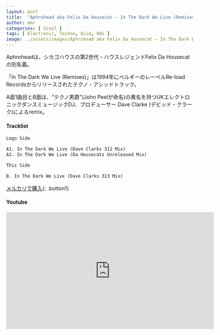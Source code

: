 ```yaml
---
layout: post
title:  "Aphrohead aka Felix Da Housecat – In The Dark We Live (Remixes)"
author: mmr
categories: [ Vinyl ]
tags: [ Electronic, Techno, Acid, 90s ]
image: ../assets/images/Aphrohead aka Felix Da Housecat – In The Dark We Live Remixes.jpg
---
```


Aphroheadは、シカゴハウスの第2世代・ハウスレジェンドFelix Da Housecat の別名義。

「In The Dark We Live (Remixes)」は1994年にベルギーのレーベルRe-load Recordsからリリースされたテクノ・アシッドトラック。

A面1曲目とB面は、“テクノ男爵”(John Peelが命名)の異名を持つUKエレクトロニックダンスミュージックDJ、プロデューサー Dave Clarke (デビッド・クラーク)によるremix。

#### Tracklist
```md
Logo Side

A1. In The Dark We Live (Dave Clarks 312 Mix)
A2. In The Dark We Live (Da Housecats Unreleased Mix)

This Side

B. In The Dark We Live (Dave Clarks 313 Mix)

```

[メルカリで購入](https://jp.mercari.com/item/m60815233637?afid=6142608987){: .button1}

#### Youtube
<iframe width="560" height="315" src="https://www.youtube.com/embed/1xHa1OhEVgc?si=HxygP-FiynNRzY6Q" title="YouTube video player" frameborder="0" allow="accelerometer; autoplay; clipboard-write; encrypted-media; gyroscope; picture-in-picture; web-share" referrerpolicy="strict-origin-when-cross-origin" allowfullscreen></iframe>